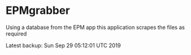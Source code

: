 # EPMgrabber
Using a database from the EPM app this application scrapes the files as required


Latest backup: Sun Sep 29 05:12:01 UTC 2019
